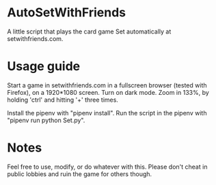 # AutoSetWithFriends
A little script that plays the card game Set automatically at setwithfriends.com.

# Usage guide
Start a game in setwithfriends.com in a fullscreen browser (tested with Firefox), on a 1920*1080 screen.
Turn on dark mode.
Zoom in 133%, by holding 'ctrl' and hitting '+' three times.

Install the pipenv with "pipenv install".
Run the script in the pipenv with "pipenv run python Set.py".

# Notes
Feel free to use, modify, or do whatever with this. Please don't cheat in public lobbies and ruin the game for others though.
